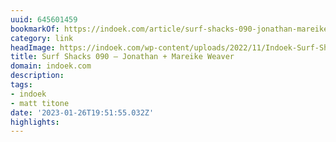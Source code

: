 ```yaml
---
uuid: 645601459
bookmarkOf: https://indoek.com/article/surf-shacks-090-jonathan-mareike-weaver/
category: link
headImage: https://indoek.com/wp-content/uploads/2022/11/Indoek-Surf-Shacks-Jonathan-Weaver-Ericeira-Portugal-Matt-Titone-089.jpg
title: Surf Shacks 090 – Jonathan + Mareike Weaver
domain: indoek.com
description: 
tags:
- indoek
- matt titone
date: '2023-01-26T19:51:55.032Z'
highlights: 
---
```



